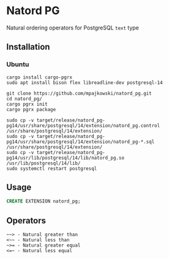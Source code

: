 # Natord PG

Natural ordering operators for PostgreSQL `text` type

## Installation

### Ubuntu

```shell
cargo install cargo-pgrx
sudo apt install bison flex libreadline-dev postgresql-14

git clone https://github.com/mpajkowski/natord_pg.git
cd natord_pg/
cargo pgrx init
cargo pgrx package

sudo cp -v target/release/natord_pg-pg14/usr/share/postgresql/14/extension/natord_pg.control /usr/share/postgresql/14/extension/
sudo cp -v target/release/natord_pg-pg14/usr/share/postgresql/14/extension/natord_pg-*.sql  /usr/share/postgresql/14/extension/
sudo cp -v target/release/natord_pg-pg14/usr/lib/postgresql/14/lib/natord_pg.so /usr/lib/postgresql/14/lib/
sudo systemctl restart postgresql
```

## Usage

```sql
CREATE EXTENSION natord_pg;
```

## Operators

```
~~> - Natural greater than
<~~ - Natural less than
~>= - Natural greater equal
<=~ - Natural less equal
```
